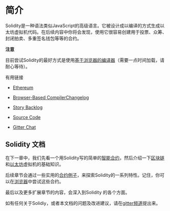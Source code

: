 # 简介

Solidity是一种语法类似JavaScript的高级语言。它被设计成以编译的方式生成以太坊虚拟机代码。在后续内容中你将会发现，使用它很容易创建用于投票、众筹、封闭拍卖、多重签名钱包等等的合约。

**注意**

目前尝试Solidity的最好方式是使用[基于浏览器的编译器](https://chriseth.github.io/browser-solidity/)（需要一点时间加载，请耐心等待）。

有用链接

- [Ethereum](https://ethereum.org/)


- [Browser-Based Compiler](https://chriseth.github.io/browser-solidity/)[Changelog](https://github.com/ethereum/wiki/wiki/Solidity-Changelog)


- [Story Backlog](https://www.pivotaltracker.com/n/projects/1189488)


- [Source Code](https://github.com/ethereum/solidity/)


- [Gitter Chat](https://gitter.im/ethereum/solidity/)

## Solidity 文档

在下一章中，我们先看一个用Solidity写的简单的[智能合约](https://solidity.readthedocs.org/en/latest/introduction-to-smart-contracts.html#simple-smart-contract)，然后介绍一下[区块链](https://solidity.readthedocs.org/en/latest/introduction-to-smart-contracts.html#blockchain-basics)和[以太坊](https://solidity.readthedocs.org/en/latest/introduction-to-smart-contracts.html#the-ethereum-virtual-machine)虚拟机的基础知识。

后续章节会通过一些实用的[合约例子](https://solidity.readthedocs.org/en/latest/solidity-by-example.html#voting)，来探索Solidity的一系列特性。记住，你可以在[浏览器](https://chriseth.github.io/browser-solidity)中尝试这些合约。

最后以及更多扩展章节的内容，会深入到Solidity 的各个方面。

如有任何关于Solidiy，或者本文档的问题及改进建议，请在[gitter频道](https://gitter.im/ethereum/solidity/)提出来。